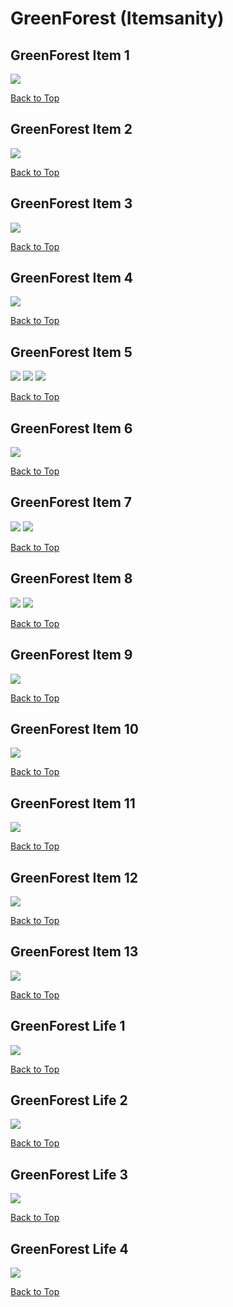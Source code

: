 # GreenForest (Itemsanity)

## GreenForest Item 1
![](./GreenForest/item-1-1.png)

[Back to Top](#)

## GreenForest Item 2
![](./GreenForest/item-2-1.png)

[Back to Top](#)

## GreenForest Item 3
![](./GreenForest/item-3-1.png)

[Back to Top](#)

## GreenForest Item 4
![](./GreenForest/item-4-1.png)

[Back to Top](#)

## GreenForest Item 5
![](./GreenForest/item-5-1.png)
![](./GreenForest/item-5-2.png)
![](./GreenForest/item-5-3.png)

[Back to Top](#)

## GreenForest Item 6
![](./GreenForest/item-6-1.png)

[Back to Top](#)

## GreenForest Item 7
![](./GreenForest/item-7-1.png)
![](./GreenForest/item-7-2.png)

[Back to Top](#)

## GreenForest Item 8
![](./GreenForest/item-8-2.png)
![](./GreenForest/item-8-1.png)

[Back to Top](#)

## GreenForest Item 9
![](./GreenForest/item-9-1.png)

[Back to Top](#)

## GreenForest Item 10
![](./GreenForest/item-10-1.png)

[Back to Top](#)

## GreenForest Item 11
![](./GreenForest/item-11-1.png)

[Back to Top](#)

## GreenForest Item 12
![](./GreenForest/item-12-1.png)

[Back to Top](#)

## GreenForest Item 13
![](./GreenForest/item-13-1.png)

[Back to Top](#)

## GreenForest Life 1
![](./GreenForest/life-1-1.png)

[Back to Top](#)

## GreenForest Life 2
![](./GreenForest/life-2-1.png)

[Back to Top](#)

## GreenForest Life 3
![](./GreenForest/life-3-1.png)

[Back to Top](#)

## GreenForest Life 4
![](./GreenForest/life-4-1.png)

[Back to Top](#)

